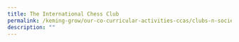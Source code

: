 ```yaml
---
title: The International Chess Club
permalink: /keming-grow/our-co-curricular-activities-ccas/clubs-n-societies/the-international-chess-club/
description: ""
---
```

